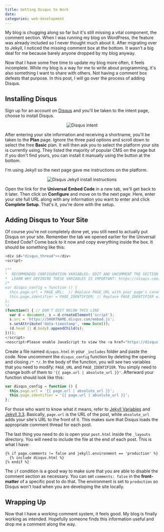 ```yaml
---
title: Getting Disqus to Work
date:
categories: web-development
---
```


My blog is chugging along so far but it's still missing a vital component, the comment section. When I was running my blog on WordPress, the feature was already included so I never thought much about it. After migrating over to Jekyll, I noticed the missing comment box at the bottom. It wasn't a big deal for me because barely anyone dropped by my blog anyway.

Now that I have some free time to update my blog more often, it feels incomplete. While my blog is a way for me to write about programming, it's also something I want to share with others. Not having a comment box defeats that purpose. In this post, I will go over the process of adding Disqus.

<!--more-->

## Installing Disqus

Sign up for an account on [Disqus](https://disqus.com/) and you'll be taken to the intent page, choose to install Disqus.

<p align="center">
  <img alt="Disqus intent" src="https://i.imgur.com/0EmMd54.jpg" />
</p>

After entering your site information and receiving a shortname, you'll be taken to the **Plan** page. Ignore the three paid options and scroll down to select the free **Basic** plan. It will then ask you to select the platform your site is currently using. They listed the majority of popular CMS on the page but if you don't find yours, you can install it manually using the button at the bottom.

I'm using Jekyll so the next page gave me instructions on the platform.

<p align="center">
  <img alt="Disqus Jekyll install instructions" src="https://i.imgur.com/wue1bTY.jpg" />
</p>

Open the link for the **Universal Embed Code** in a new tab, we'll get back to it later. Then click on **Configure** and move on to the next page. Here, enter your site full URL along with any information you want to enter and click **Complete Setup**. That's it, you're done with the setup.

## Adding Disqus to Your Site

Of course you're not completely done yet, you still need to actually put Disqus on your site. Remember the tab we opened earlier for the Universal Embed Code? Come back to it now and copy everything inside the box. It should be something like this:

```javascript
<div id="disqus_thread"></div>
<script>

/**
*  RECOMMENDED CONFIGURATION VARIABLES: EDIT AND UNCOMMENT THE SECTION BELOW TO INSERT DYNAMIC VALUES FROM YOUR PLATFORM OR CMS.
*  LEARN WHY DEFINING THESE VARIABLES IS IMPORTANT: https://disqus.com/admin/universalcode/#configuration-variables*/
/*
var disqus_config = function () {
  this.page.url = PAGE_URL;  // Replace PAGE_URL with your page's canonical URL variable
  this.page.identifier = PAGE_IDENTIFIER; // Replace PAGE_IDENTIFIER with your page's unique identifier variable
};
*/
(function() { // DON'T EDIT BELOW THIS LINE
  var d = document, s = d.createElement('script');
  s.src = 'https://SHORTNAME.disqus.com/embed.js';
  s.setAttribute('data-timestamp', +new Date());
  (d.head || d.body).appendChild(s);
})();
</script>
<noscript>Please enable JavaScript to view the <a href="https://disqus.com/?ref_noscript">comments powered by Disqus.</a></noscript>    
```

Create a file named `disqus.html` in your `_includes` folder and paste the code. Now uncomment the `disqus_config` function by deleting the opening and closing `/* */`. In the body of the function, you will see two variables that you need to modify: `PAGE_URL` and `PAGE_IDENTIFIER`. You simply need to change both of them to `'{{ page.url | absolute_url }}'`. Afterward your function should look like this:

```javascript
var disqus_config = function () {
  this.page.url = '{{ page.url | absolute_url }}';
  this.page.identifier = '{{ page.url | absolute_url }}';
};
```

For those who want to know what it means, refer to [Jekyll Variables](https://jekyllrb.com/docs/variables/) and [Jekyll 3.3](https://jekyllrb.com/news/2016/10/06/jekyll-3-3-is-here/). Basically, `page.url` is the URL of the post, while `absolute_url` adds your site's URL to the front of it. This makes sure that Disqus loads the appropriate comment thread for each post.

The last thing you need to do is open your `post.html` inside the `_layouts` directory. You will need to include the file at the end of each post. This is what I have:

```
{% if page.comments != false and jekyll.environment == 'production' %}
  {% include disqus.html %}
{% endif %}
```

The `if` condition is a good way to make sure that you are able to disable the comment section as necessary. You can set `comments: false` in the **front-matter** of a specific post to do that. The environment is set to `production` so Disqus won't load when you are developing the site locally.

## Wrapping Up

Now that I have a working comment system, it feels good. My blog is finally working as intended. Hopefully someone finds this information useful and drop me a comment along the way.
